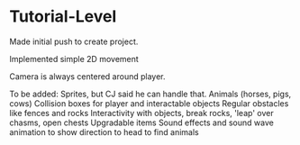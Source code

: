 # Tutorial-Level

Made initial push to create project.

Implemented simple 2D movement

Camera is always centered around player.

To be added:
Sprites, but CJ said he can handle that.
Animals (horses, pigs, cows)
Collision boxes for player and interactable objects
Regular obstacles like fences and rocks
Interactivity with objects, break rocks, 'leap' over chasms, open chests
Upgradable items
Sound effects and sound wave animation to show direction to head to find animals
